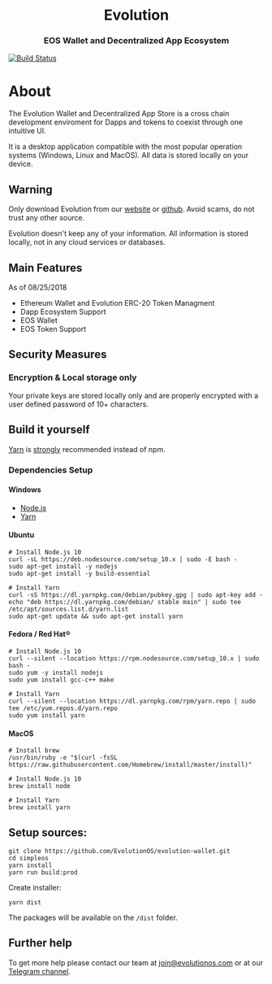 <h1 align="center">
  <br>
  Evolution
  <br>
</h1>
<h3 align="center">
EOS Wallet and Decentralized App Ecosystem
</h3>

[![Build Status](https://travis-ci.com/eos/simpleos.svg?branch=master)](https://travis-ci.com/eosrio/simpleos)

# About

The Evolution Wallet and Decentralized App Store is a cross chain development enviroment for Dapps and tokens to coexist through one intuitive UI.

It is a desktop application compatible with the most popular operation systems (Windows, Linux and MacOS). All data is stored locally on your device.

## Warning

Only download Evolution from our [website](https://evolutionos.com/wallet) or [github](https://github.com/EvolutionOS/evolution-wallet). Avoid scams, do not trust any other source.

Evolution doesn't keep any of your information. All information is stored locally, not in any cloud services or databases.

## Main Features
As of 08/25/2018

- Ethereum Wallet and Evolution ERC-20 Token Managment
- Dapp Ecosystem Support
- EOS Wallet
- EOS Token Support

## Security Measures
### Encryption & Local storage only
Your private keys are stored locally only and are properly encrypted with a user defined password of 10+ characters.

## Build it yourself

[Yarn](http://yarnpkg.com/) is [strongly](https://github.com/electron-userland/electron-builder/issues/1147#issuecomment-276284477) recommended instead of npm.

### Dependencies Setup

#### Windows
- [Node.js](https://nodejs.org/en/download/current/)
- [Yarn](https://yarnpkg.com/en/docs/install#windows-stable)

#### Ubuntu
```
# Install Node.js 10
curl -sL https://deb.nodesource.com/setup_10.x | sudo -E bash -
sudo apt-get install -y nodejs
sudo apt-get install -y build-essential

# Install Yarn
curl -sS https://dl.yarnpkg.com/debian/pubkey.gpg | sudo apt-key add -
echo "deb https://dl.yarnpkg.com/debian/ stable main" | sudo tee /etc/apt/sources.list.d/yarn.list
sudo apt-get update && sudo apt-get install yarn
```

#### Fedora / Red Hat®
```
# Install Node.js 10
curl --silent --location https://rpm.nodesource.com/setup_10.x | sudo bash -
sudo yum -y install nodejs
sudo yum install gcc-c++ make

# Install Yarn
curl --silent --location https://dl.yarnpkg.com/rpm/yarn.repo | sudo tee /etc/yum.repos.d/yarn.repo
sudo yum install yarn
```

#### MacOS
```
# Install brew
/usr/bin/ruby -e "$(curl -fsSL https://raw.githubusercontent.com/Homebrew/install/master/install)"

# Install Node.js 10
brew install node

# Install Yarn
brew install yarn
```

## Setup sources:
```console
git clone https://github.com/EvolutionOS/evolution-wallet.git
cd simpleos
yarn install
yarn run build:prod
```
Create installer:
```
yarn dist
```
The packages will be available on the `/dist` folder.

## Further help

To get more help please contact our team at join@evolutionos.com or at our [Telegram channel](https://t.me/evolutionos).

